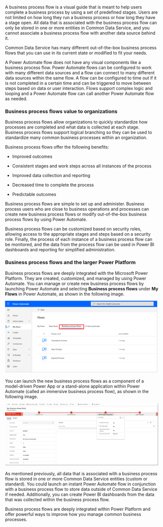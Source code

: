 A business process flow is a visual guide that is meant to help users
complete a business process by using a set of predefined stages. Users are 
not limited on how long they run a business process or how long they have 
a stage open. All data that is associated with the
business process flow can only be stored in one or more entities in
Common Data Service, and you cannot associate a business process flow
with another data source behind it. 

Common Data Service has many different out-of-the-box business process 
flows that you can use in its current state or modified to fit your needs.

A Power Automate flow does not have any visual components like a
business process flow. Power Automate flows can be configured to work
with many different data sources and a flow can connect to many
different data sources within the same flow. A flow can be configured to
time out if it is not completed in a certain time and can be triggered to
move between steps based on data or user interaction. Flows support
complex logic and looping and a Power Automate flow can call
another Power Automate flow as needed.

### Business process flows value to organizations 

Business process flows allow organizations to quickly standardize how 
processes are completed and what data is collected at each stage. Business 
process flows support logical branching so they can be used to standardize 
many common business processes within an organization.

Business process flows offer the following benefits:

-   Improved outcomes

-   Consistent stages and work steps across all instances of the process

-   Improved data collection and reporting

-   Decreased time to complete the process

-   Predictable outcomes

Business process flows are simple to set up and administer. Business
process users who are close to business operations and processes can 
create new business process flows or modify out-of-the-box business
process flows by using Power Automate. 

Business process flows can be customized based on security roles, 
allowing access to the appropriate stages and steps based on a 
security role. Finally, the process of each instance of a business 
process flow can be monitored, and the data from the process flow can 
be used in Power BI dashboards and reporting for simplified administration.

### Business process flows and the larger Power Platform

Business process flows are deeply integrated with the Microsoft Power
Platform. They are created, customized, and managed by using Power
Automate. You can manage or create new business process flows by
launching Power Automate and selecting **Business process flows** under
**My Flows** in Power Automate, as shown in the following image.

![Power Automate business process flows option](../media/power-automate-my-flows-business-process-flows.png)

You can launch the new business process flows as a component of a model-driven Power App or a stand-alone 
application within Power Automate (called an immersive business process flow), as shown in the following image.

![Immersive business process flow](../media/immersive-business-process-flow.png)

As mentioned previously, all data that is associated with a business process
flow is stored in one or more Common Data Service entities (custom or
standard). You could launch an instant Power Automate flow in
conjunction with a business process flow to store data outside of Common
Data Service if needed. Additionally, you can create Power BI
dashboards from the data that was collected within the business process flow.

Business process flows are deeply integrated
within Power Platform and offer powerful ways to
improve how you manage common business processes.
